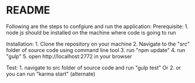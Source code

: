 # README #

Following are the steps to confgiure and run the application:
Prerequisite:
    1. node js should be installed on the machine where code is going to run

Installation:
    1. Clone the repository on your machine
    2. Navigate to the "src" folder of source code using command line tool
    3. run "npm update"
    4. run "gulp"
    5. open http://localhost:2772 in your browser

Test:
    1. navigate to src folder of source code and run "gulp test"
    Or
    2. or you can run "karma start" (alternate) 